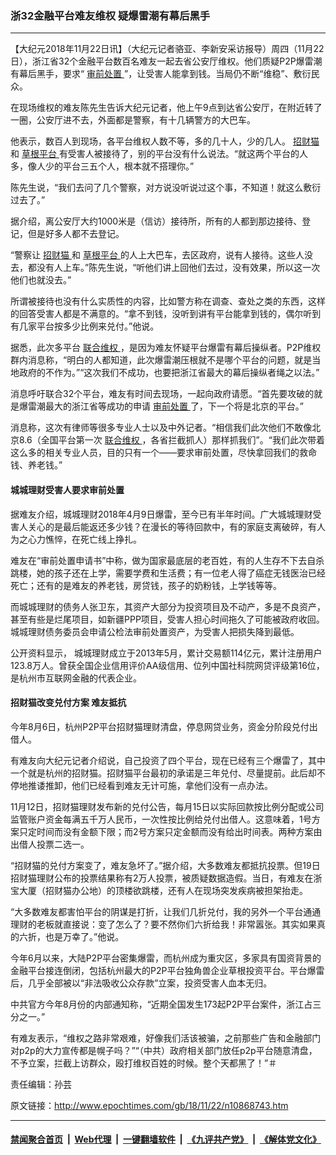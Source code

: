 ### 浙32金融平台难友维权 疑爆雷潮有幕后黑手
------------------------

<p>
 【大纪元2018年11月22日讯】（大纪元记者骆亚、李新安采访报导）周四（11月22日），浙江省32个金融平台数百名难友一起去省公安厅维权。他们质疑P2P爆雷潮有幕后黑手，要求“
 <a href="http://www.epochtimes.com/gb/tag/%E5%AE%A1%E5%89%8D%E5%A4%84%E7%BD%AE.html">
  审前处置
 </a>
 ”，让受害人能拿到钱。当局仍不断“维稳”、敷衍民众。
</p>
<p>
 在现场维权的难友陈先生告诉大纪元记者，他上午9点到达省公安厅，在附近转了一圈，公安厅进不去，外面都是警察，有十几辆警方的大巴车。
</p>
<link href="//www.youmaker.com/css/api2.css" media="all" rel="stylesheet" target="_blank" type="text/css"/>
<div class="video_fit_container">
</div>
<div class="video_fit_container">
</div>
<p>
 他表示，数百人到现场，各平台维权人数不等，多的几十人，少的几人。
 <a href="http://www.epochtimes.com/gb/tag/%E6%8B%9B%E8%B4%A2%E7%8C%AB.html">
  招财猫
 </a>
 和
 <a href="http://www.epochtimes.com/gb/tag/%E8%8D%89%E6%A0%B9%E5%B9%B3%E5%8F%B0.html">
  草根平台
 </a>
 有受害人被接待了，别的平台没有什么说法。“就这两个平台的人多，像人少的平台三五个人，根本就不搭理你。”
</p>
<p>
 陈先生说，“我们去问了几个警察，对方说没听说过这个事，不知道！就这么敷衍过去了。”
</p>
<p>
 据介绍，离公安厅大约1000米是（信访）接待所，所有的人都到那边接待、登记，但是好多人都不去登记。
</p>
<div class="video_fit_container">
</div>
<div class="video_fit_container">
</div>
<p>
 “警察让
 <a href="http://www.epochtimes.com/gb/tag/%E6%8B%9B%E8%B4%A2%E7%8C%AB.html">
  招财猫
 </a>
 和
 <a href="http://www.epochtimes.com/gb/tag/%E8%8D%89%E6%A0%B9%E5%B9%B3%E5%8F%B0.html">
  草根平台
 </a>
 的人上大巴车，去区政府，说有人接待。这些人没去，都没有人上车。”陈先生说，“听他们讲上回他们去过，没有效果，所以这一次他们也就没去。”
</p>
<p>
 所谓被接待也没有什么实质性的内容，比如警方称在调查、查处之类的东西，这样的回答受害人都是不满意的。“拿不到钱，没听到讲有平台能拿到钱的，偶尔听到有几家平台按多少比例来兑付。”他说。
</p>
<p>
 据悉，此次多平台
 <a href="http://www.epochtimes.com/gb/tag/%E8%81%94%E5%90%88%E7%BB%B4%E6%9D%83.html">
  联合维权
 </a>
 ，是因为难友怀疑平台爆雷有幕后操纵者。P2P维权群内消息称，“明白的人都知道，此次爆雷潮压根就不是哪个平台的问题，就是当地政府的不作为。”“这次我们不成功，也要把浙江省最大的幕后操纵者绳之以法。”
</p>
<div class="video_fit_container">
</div>
<p>
 消息呼吁联合32个平台，难友有时间去现场，一起向政府请愿。“首先要攻破的就是爆雷潮最大的浙江省等成功的申请
 <a href="http://www.epochtimes.com/gb/tag/%E5%AE%A1%E5%89%8D%E5%A4%84%E7%BD%AE.html">
  审前处置
 </a>
 了，下一个将是北京的平台。”
</p>
<p>
 消息称，这次有律师等很多专业人士以及中外记者。“相信我们此次他们不敢像北京8.6（全国平台第一次
 <a href="http://www.epochtimes.com/gb/tag/%E8%81%94%E5%90%88%E7%BB%B4%E6%9D%83.html">
  联合维权
 </a>
 ，各省拦截抓人）那样抓我们”。“我们此次带着这么多的相关专业人员，目的只有一个——要求审前处置，尽快拿回我们的救命钱、养老钱。”
</p>
<h4>
 城城理财受害人要求审前处置
</h4>
<p>
 据难友介绍，城城理财2018年4月9日爆雷，至今已有半年时间。广大城城理财受害人关心的是最后能返还多少钱？在漫长的等待回款中，有的家庭支离破碎，有人为之心力憔悴，在死亡线上挣扎。
</p>
<p>
 难友在“审前处置申请书”中称，做为国家最底层的老百姓，有的人生存不下去自杀跳楼，她的孩子还在上学，需要学费和生活费；有一位老人得了癌症无钱医治已经死亡；还有的是难友的养老钱，房贷钱，孩子的奶粉钱，上学钱等等。
</p>
<p>
 而城城理财的债务人张卫东，其资产大部分为投资项目及不动产，多是不良资产，甚至有些是烂尾项目，如新疆PPP项目，受害人担心时间拖久了可能被政府收回。城城理财债务委员会申请公检法审前处置资产，为受害人把损失降到最低。
</p>
<p>
 公开资料显示， 城城理财成立于2013年5月，累计交易额114亿元，累计注册用户123.8万人。曾获全国企业信用评价AA级信用、位列中国社科院网贷评级第16位，是杭州市互联网金融的代表企业。
</p>
<h4>
 招财猫改变兑付方案 难友抵抗
</h4>
<p>
 今年8月6日，杭州P2P平台招财猫理财清盘，停息网贷业务，资金分阶段兑付出借人。
</p>
<p>
 有难友向大纪元记者介绍说，自己投资了四个平台，现在已经有三个爆雷了，其中一个就是杭州的招财猫。招财猫平台最初的承诺是三年兑付、尽量提前。此后却不停地推诿推卸，他们已经看到难友无计可施，拿他们没有一点办法。
</p>
<p>
 11月12日，招财猫理财发布新的兑付公告，每月15日以实际回款按比例分配或公司监管账户资金每满五千万人民币，一次性按比例给兑付出借人。这意味着，1号方案只定时间而没有金额下限；而2号方案只定金额而没有给出时间表。两种方案由出借人投票二选一。
</p>
<p>
 “招财猫的兑付方案变了，难友急坏了。”据介绍，大多数难友都抵抗投票。但19日招财猫理财公布的投票结果称有2万人投票，被质疑数据造假。当日，有难友在浙宝大厦（招财猫办公地）的顶楼欲跳楼，还有人在现场突发疾病被担架抬走。
</p>
<p>
 “大多数难友都害怕平台的阴谋是打折，让我们几折兑付，我的另外一个平台通通理财的老板就直接说：变了怎么了？要不然你们六折给我！非常嚣张。其实如果真的六折，也是万幸了。”他说。
</p>
<p>
 今年6月以来，大陆P2P平台密集爆雷，而杭州成为重灾区，多家具有国资背景的金融平台接连倒闭，包括杭州最大的P2P平台独角兽企业草根投资平台。平台爆雷后，几乎全部被以“非法吸收公众存款”立案，投资受害人血本无归。
</p>
<p>
 中共官方今年8月份的内部通知称，“近期全国发生173起P2P平台案件，浙江占三分之一。”
</p>
<p>
 有难友表示，“维权之路非常艰难，好像我们活该被骗，之前那些广告和金融部门对p2p的大力宣传都是幌子吗？”“（中共）政府相关部门放任p2p平台随意清盘，不予立案，拦截上访群众，殴打维权百姓的时候。整个天都黑了！”＃
</p>
<p>
 责任编辑：孙芸
</p>

原文链接：http://www.epochtimes.com/gb/18/11/22/n10868743.htm


------------------------
#### [禁闻聚合首页](https://github.com/gfw-breaker/banned-news/blob/master/README.md) &nbsp;|&nbsp; [Web代理](https://github.com/gfw-breaker/open-proxy/blob/master/README.md) &nbsp;|&nbsp; [一键翻墙软件](https://github.com/gfw-breaker/nogfw/blob/master/README.md) &nbsp;|&nbsp; [《九评共产党》](https://github.com/gfw-breaker/9ping.md/blob/master/README.md#九评之一评共产党是什么) &nbsp;|&nbsp; [《解体党文化》](https://github.com/gfw-breaker/jtdwh.md/blob/master/README.md#绪论)
